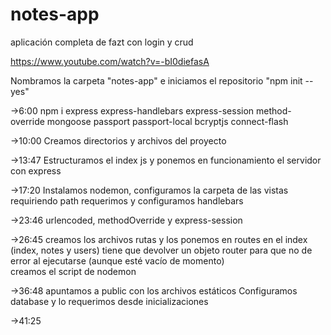 # notes-app
aplicación completa de fazt con login y crud

https://www.youtube.com/watch?v=-bI0diefasA

Nombramos la carpeta "notes-app" e iniciamos el repositorio "npm init --yes"

->6:00 npm i express express-handlebars express-session method-override mongoose passport passport-local bcryptjs connect-flash

->10:00 Creamos directorios y archivos del proyecto

->13:47 Estructuramos el index js y ponemos en funcionamiento el servidor con express

->17:20 Instalamos nodemon, configuramos la carpeta de las vistas requiriendo path
	requerimos y configuramos handlebars

->23:46 urlencoded, methodOverride y express-session

->26:45 creamos los archivos rutas y los ponemos en routes en el index (index, notes y users)
		tiene que devolver un objeto router para que no de error al ejecutarse (aunque esté vacío de momento)	
	creamos el script de nodemon

->36:48 apuntamos a public con los archivos estáticos
	Configuramos database y lo requerimos desde inicializaciones

->41:25